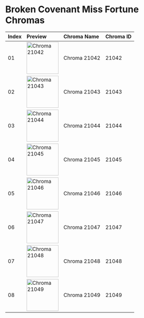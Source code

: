 # Broken Covenant Miss Fortune Chromas

| Index | Preview | Chroma Name | Chroma ID |
|:---|:---|:---|:---|
| 01 | <img src='https://raw.communitydragon.org/latest/plugins/rcp-be-lol-game-data/global/default/v1/champion-chroma-images/21/21042.png' alt='Chroma 21042' width='100'> | Chroma 21042 | 21042 |
| 02 | <img src='https://raw.communitydragon.org/latest/plugins/rcp-be-lol-game-data/global/default/v1/champion-chroma-images/21/21043.png' alt='Chroma 21043' width='100'> | Chroma 21043 | 21043 |
| 03 | <img src='https://raw.communitydragon.org/latest/plugins/rcp-be-lol-game-data/global/default/v1/champion-chroma-images/21/21044.png' alt='Chroma 21044' width='100'> | Chroma 21044 | 21044 |
| 04 | <img src='https://raw.communitydragon.org/latest/plugins/rcp-be-lol-game-data/global/default/v1/champion-chroma-images/21/21045.png' alt='Chroma 21045' width='100'> | Chroma 21045 | 21045 |
| 05 | <img src='https://raw.communitydragon.org/latest/plugins/rcp-be-lol-game-data/global/default/v1/champion-chroma-images/21/21046.png' alt='Chroma 21046' width='100'> | Chroma 21046 | 21046 |
| 06 | <img src='https://raw.communitydragon.org/latest/plugins/rcp-be-lol-game-data/global/default/v1/champion-chroma-images/21/21047.png' alt='Chroma 21047' width='100'> | Chroma 21047 | 21047 |
| 07 | <img src='https://raw.communitydragon.org/latest/plugins/rcp-be-lol-game-data/global/default/v1/champion-chroma-images/21/21048.png' alt='Chroma 21048' width='100'> | Chroma 21048 | 21048 |
| 08 | <img src='https://raw.communitydragon.org/latest/plugins/rcp-be-lol-game-data/global/default/v1/champion-chroma-images/21/21049.png' alt='Chroma 21049' width='100'> | Chroma 21049 | 21049 |
